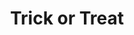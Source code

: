 ---
layout: item
raw_url: https://prdwebappstorage.blob.core.windows.net/kansaspattons/images/gallery-2009-10-31/img59133.jpg
thumb_url: https://prdwebappstorage.blob.core.windows.net/kansaspattons/images/gallery-2009-10-31/thumb_img59133.jpg
post: /kansaspattons/blog/2009/10/31/halloween.html
index: 7
title: Trick or Treat
---